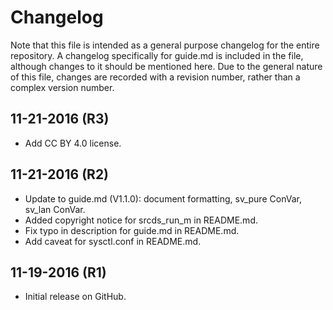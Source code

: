 Changelog
==================================

Note that this file is intended as a general purpose changelog for the entire repository. A changelog specifically for guide.md is included in the file, although changes to it should be mentioned here. Due to the general nature of this file, changes are recorded with a revision number, rather than a complex version number.

## 11-21-2016 (R3)

- Add CC BY 4.0 license.

## 11-21-2016 (R2)

- Update to guide.md (V1.1.0): document formatting, sv_pure ConVar, sv_lan ConVar.
- Added copyright notice for srcds_run_m in README.md.
- Fix typo in description for guide.md in README.md.
- Add caveat for sysctl.conf in README.md.

## 11-19-2016 (R1)

- Initial release on GitHub.
